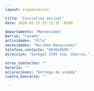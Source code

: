 ```yaml
---
layout: organizacion

title: "Iniciativa Vecinal"
date: 2020-03-31 21:13:31 -0300

departamento: "Montevideo"
barrio: "Casabó"
actividades: "Olla"
necesidades: "Reciben Donaciones"
telefono_contacto: "093819595-"
direccion: "Senegal 3785 esq. Charcas."

otros_contactos: ""
horario: ""
aclaraciones: "Entrega de vianda"
cuenta_bancaria: ""

---
```

